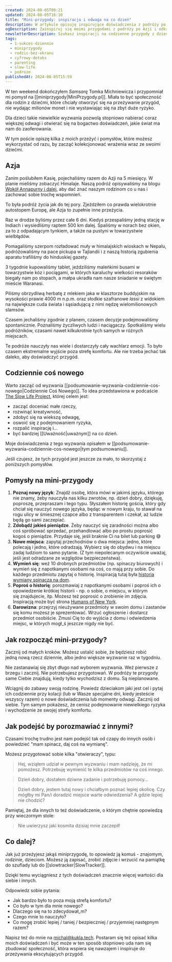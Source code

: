 ```yaml
---
created: 2024-08-05T09:21
updated: 2024-08-05T16:10
title: "Mini-przygody: inspiracja i odwaga na co dzień"
description: W artykule opisuję inspirujące doświadczenia z podróży po Azji oraz pomysły na mini-przygody, które możesz przeżyć wraz z dziećmi. To świetna okazja, by wyjść poza strefę komfortu, rozwijać odwagę i cieszyć się codziennymi małymi sukcesami. Dowiedz się, jak zacząć przygody, które wzbogacą Twoje życie i życie Twojej rodziny.
ogDescription: Zainspiruj się moimi przygodami z podróży po Azji i odkryj, jak zacząć własne mini-przygody, które wzbogacą Twoje życie codzienne.
newsletterDescription: Szukasz inspiracji na codzienne przygody z dziećmi? Przeczytaj mój nowy artykuł o mini-przygodach, które pomogą wyjść poza strefę komfortu i cieszyć się małymi doświadczeniami każdego dnia.
tags:
  - 1-sukces-dziennie
  - miniprzygody
  - rodzic-bez-ekranu
  - cyfrowy-detoks
  - parenting
  - slow-life
  - podroze
publishedAt: 2024-08-05T15:59
---
```

W ten weekend dokończyłem *Samsarę* Tomka Michniewicza i przypomniał mi pomysł na [[miniprzygody|MiniPrzygody.pl]]. Miała to być społeczność dla rodzin z dziećmi, które chciały otworzyć się na przeżywanie przygód, nie wydając milionów monet i nie wystawiając się na zbyt duże ryzyko.

Dla dzieci takie niewielkie wyzwania pozwolą stopniowo nabierać coraz większej odwagi i otwierać się na bogactwo doświadczeń, jakie świat ma nam do zaoferowania.

W tym poście opiszę kilka z moich przeżyć i pomysłów, które możesz wykorzystać od razu, by zacząć kolekcjonować wrażenia wraz ze swoimi dziećmi.
## Azja

Zanim poślubiłem Kasię, pojechaliśmy razem do Azji na 5 miesięcy. W planie mieliśmy zobaczyć Himalaje. Naszą podróż opisywaliśmy na blogu [Wokół Annapurny i dalej](https://himalaje.jama-tur.pl/), aby dać znać naszym rodzinom co u nas i zachować sobie trochę wspomnień.

To była podróż życia jak do tej pory. Zjeździłem co prawda wielokrotnie autostopem Europę, ale Azja to zupełnie inne przeżycia.

Raz w drodze byliśmy przez całe 6 dni. Kiedyś przespaliśmy jedną stację w Indiach i wysiedliśmy raptem 500 km dalej. Spaliśmy w norach bez okien, za to z odpadającym tynkiem, a także na pustyni w towarzystwie wielbłądów.

Pomagaliśmy szerpom rozładować muły w himalajskich wioskach w Nepalu, podróżowaliśmy na pace pickupa w Tajlandii i z naszą historią zgubienia aparatu trafiliśmy do hinduskiej gazety. 

3 tygodnie kupowaliśmy tablet, jeździliśmy maleńkimi busami w towarzystwie kóz i pociągami, w których karaluchy wielkości resoraków biegały nam po stopach, a małpa ukradła nam nasze śniadanie w świętym mieście Waranasi.

Piliśmy obrzydliwą herbatę z mlekiem jaka w klasztorze buddyjskim na wysokości prawie 4000 m n.p.m. oraz słodkie szafranowe *lassi* z widokiem na największe cuda świata i sąsiadującą z nimi nędzę wielomilionowych slamsów.

Czasem jechaliśmy zgodnie z planem, czasem decyzje podejmowaliśmy spontanicznie.  Poznaliśmy życzliwych ludzi i naciągaczy. Spotkaliśmy wielu podróżników, czasami nawet kilkukrotnie tych samych w różnych miejscach.

Te podróże nauczyły nas wiele i dostarczyły cały wachlarz emocji. To było czasem ekstremalne wyjście poza strefę komfortu. Ale nie trzeba jechać tak daleko, aby doświadczyć przygód.
## Codziennie coś nowego

Warto zacząć od wyzwania [[podsumowanie-wyzwania-codziennie-cos-nowego|Codziennie Coś Nowego]]. To idea przedstawiona w podcaście [The Slow Life Project](https://theslowlifeproject.com/podcast/), której celem jest:
- zacząć doceniać małe rzeczy,
- rozwinąć kreatywność,
- zdobyć się na wiekszą odwagę,
- oswoić się z podejmowaniem ryzyka,
- rozpalić inspirację i...
- być bardziej [[Uważność|uważnym]] na co dzień.

Moje doświadczenia z tego wyzwania opisałem w [[podsumowanie-wyzwania-codziennie-cos-nowego|tym podsumowaniu]]. 

Jeśli czujesz, że tych przygód jest jeszcze za mało, to skorzystaj z poniższych pomysłów.
## Pomysły na mini-przygody

1. **Poznaj nowy język**: Znajdź osobę, która mówi w jakimś języku, którego nie znamy, żeby nauczyła nas kilku zwrotów, np. dzień dobry, dziękuję, poproszę, przepraszam i tego typu. Słyszałem historię gościa, który gdy chciał się nauczyć nowego języka, będąc w nowym kraju, to stawał na rogu ulicy w śmiesznej czapce albo z transparentem i czekał, aż ludzie będą go sami zaczepiać.
2. **Zdobądź jakieś pieniądze**. Żeby nauczyć się zaradności można albo coś spróbować sprzedać, przehandlować albo po prostu poprosić kogoś o pieniądze. Przydaje się, jeśli braknie Ci na bilet lub parking 😅
3. **Nowe miejsca**: zapytaj przechodniów o dwa miejsca: jedno, które polecają i jedno, które odradzają. Wybierz się do obydwu i na miejscu zadaj ludziom to samo pytanie. (Z tym niepolecanym oczywiście uważaj, jeśli jest odradzane ze względów bezpieczeństwa).
4. **Wymień się**: weź 10 drobnych przedmiotów (np. spinaczy biurowych) i wymień się z napotkanymi osobami na coś, co mają przy sobie. Do każdego przedmiotu zapytaj o historię. Inspiracją tutaj była [historia wymiany spinacza na dom](https://pl.wikipedia.org/wiki/One_red_paperclip).
5. **Poproś o historię**: porozmawiaj z napotkanymi osobami i poproś ich o opowiedzenie krótkiej historii - np. o sobie, o miejscu, w którym się znajdujecie, itp. Możesz też poprosić o zrobienie im zdjęcia. Inspiracją może być strona [Humans of New York](https://www.facebook.com/humansofnewyork).
6. **Darowizna**: przejrzyj nieużywane przedmioty w swoim domu i zastanów się komu możesz je sprezentować. Wrzuć ogłoszenie i dostarcz przedmiot osobiście. Zmusi Cię to do wyjścia z domu i odwiedzenia miejsc, w których mogł_ś jeszcze nigdy nie być.

## Jak rozpocząć mini-przygody?

Zacznij od małych kroków. Możesz ustalić sobie, że będziesz robić jedną nową rzecz dziennie, albo jedno większe wyzwanie raz w tygodniu.

Nie zastanawiaj się zbyt długo nad wyborem wyzwania. Weź pierwsze z brzegu i zacznij. Nie potrzebujesz przygotowań. W podróży te przygody same Ciebie znajdują, kiedy tylko wychodzisz z domu. Są nieplanowane.

Wciągnij do zabawy swoją rodzinę. Powiedz dzieciakom jaki jest cel i pytaj ich codziennie przy kolacji (lub w Wasze specjalne dni, kiedy jesteście wszyscy razem) o nowe doświadczenia lub momenty odwagi. Zacznij od siebie. Tym samym pokażesz, że cenisz podejmowanie niewielkiego ryzyka i wychodzenie ze swojej strefy komfortu.
## Jak podejść by porozmawiać z innymi?

Czasami trochę trudno jest nam podejść tak od czapy do innych osób i powiedzieć "mam spinacz, daj coś na wymianę".

Możesz przygotować sobie kilka "otwieraczy", typu:
> Hej, wziąłem udział w pewnym wyzwaniu i mam nadzieję, że mi pomożesz. Potrzebuję wymienić te kilka przedmiotów na coś innego.

> Dzień dobry, dostałem dziwne zadanie i potrzebuję pomocy...

> Dzień dobry, jestem tutaj nowy i chciałbym poznać lepiej okolicę. Czy mógłby mi Pan/i doradzić miejsce warte odwiedzenia? A gdzie lepiej nie chodzić?

Pamiętaj, że dla innych to też doświadczenie, o którym chętnie opowiedzą przy wieczornym stole:
> Nie uwierzysz jaki kosmita dzisiaj mnie zaczepił!

## Co dalej?

Jak już przeżyjesz jakąś miniprzygodę, to opowiedz ją komuś - znajomym, rodzinie, dzieciom. Możesz ją zapisać, zrobić zdjęcie i wrzucić na pamiątkę do szuflady lub do [[slowtracker|SlowTracker]].

Dzięki temu wyciągniesz z tych doświadczeń znacznie więcej wartości dla siebie i innych.

Odpowiedz sobie pytania:
- Jak bardzo było to poza moją strefą komfortu?
- Co było w tym dla mnie nowego?
- Dlaczego się na to zdecydował_m?
- Czego mnie to nauczyło?
- Co mogę zrobić lepiej / taniej / bezpieczniej / przyjemniej następnym razem?

Napisz też do mnie na michal@kukla.tech. Postaram się też opisać kilka moich doświadczeń i być może w ten sposób stopniowo uda nam się zbudować społeczność, która wspiera się nawzajem i inspiruje do przeżywania ekscytujących przygód.